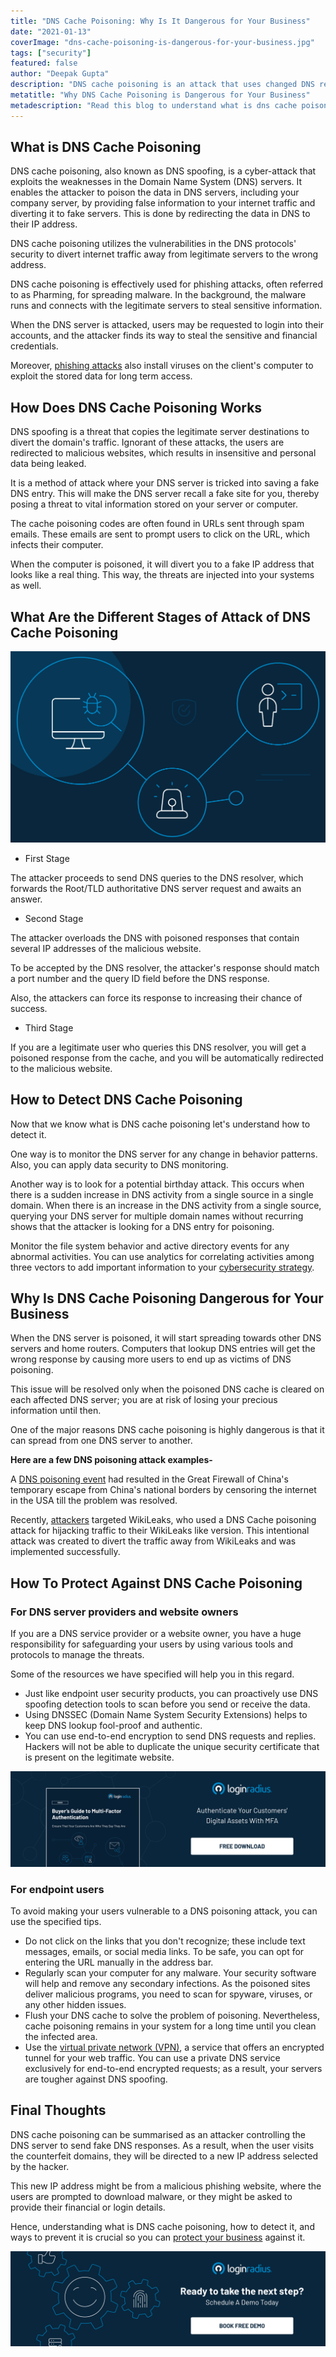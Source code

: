 ```yaml
---
title: "DNS Cache Poisoning: Why Is It Dangerous for Your Business"
date: "2021-01-13"
coverImage: "dns-cache-poisoning-is-dangerous-for-your-business.jpg"
tags: ["security"]
featured: false 
author: "Deepak Gupta"
description: "DNS cache poisoning is an attack that uses changed DNS records to redirect online traffic to a website that is fake and resembles its intended destination."
metatitle: "Why DNS Cache Poisoning is Dangerous for Your Business"
metadescription: "Read this blog to understand what is dns cache poisoning and what should organizations do to avoid this cyberattack."
---
```


## What is DNS Cache Poisoning

DNS cache poisoning, also known as DNS spoofing, is a cyber-attack that exploits the weaknesses in the Domain Name System (DNS) servers. It enables the attacker to poison the data in DNS servers, including your company server, by providing false information to your internet traffic and diverting it to fake servers. This is done by redirecting the data in DNS to their IP address. 

DNS cache poisoning utilizes the vulnerabilities in the DNS protocols' security to divert internet traffic away from legitimate servers to the wrong address. 

DNS cache poisoning is effectively used for phishing attacks, often referred to as Pharming, for spreading malware. In the background, the malware runs and connects with the legitimate servers to steal sensitive information.

When the DNS server is attacked, users may be requested to login into their accounts, and the attacker finds its way to steal the sensitive and financial credentials. 

Moreover, [phishing attacks](https://www.loginradius.com/blog/identity/phishing-for-identity/) also install viruses on the client's computer to exploit the stored data for long term access. 


## How Does DNS Cache Poisoning Works

DNS spoofing is a threat that copies the legitimate server destinations to divert the domain's traffic. Ignorant of these attacks, the users are redirected to malicious websites, which results in insensitive and personal data being leaked. 

It is a method of attack where your DNS server is tricked into saving a fake DNS entry. This will make the DNS server recall a fake site for you, thereby posing a threat to vital information stored on your server or computer. 

The cache poisoning codes are often found in URLs sent through spam emails. These emails are sent to prompt users to click on the URL, which infects their computer. 

When the computer is poisoned, it will divert you to a fake IP address that looks like a real thing. This way, the threats are injected into your systems as well.


## What Are the Different Stages of Attack of DNS Cache Poisoning

![stages-of-attack-of-DNS-cache-poisoning](stages-of-attack-of-DNS-cache-poisoning.png)


*   First Stage

The attacker proceeds to send DNS queries to the DNS resolver, which forwards the Root/TLD authoritative DNS server request and awaits an answer. 


*   Second Stage

The attacker overloads the DNS with poisoned responses that contain several IP addresses of the malicious website. 

To be accepted by the DNS resolver, the attacker's response should match a port number and the query ID field before the DNS response. 

Also, the attackers can force its response to increasing their chance of success.


*   Third Stage

If you are a legitimate user who queries this DNS resolver, you will get a poisoned response from the cache, and you will be automatically redirected to the malicious website.


## How to Detect DNS Cache Poisoning

Now that we know what is DNS cache poisoning let's understand how to detect it. 

One way is to monitor the DNS server for any change in behavior patterns. Also, you can apply data security to DNS monitoring.  

Another way is to look for a potential birthday attack. This occurs when there is a sudden increase in DNS activity from a single source in a single domain. When there is an increase in the DNS activity from a single source, querying your DNS server for multiple domain names without recurring shows that the attacker is looking for a DNS entry for poisoning. 

Monitor the file system behavior and active directory events for any abnormal activities. You can use analytics for correlating activities among three vectors to add important information to your [cybersecurity strategy](https://www.loginradius.com/blog/identity/2019/10/cybersecurity-best-practices-for-enterprises/). 


## Why Is DNS Cache Poisoning Dangerous for Your Business

When the DNS server is poisoned, it will start spreading towards other DNS servers and home routers. Computers that lookup DNS entries will get the wrong response by causing more users to end up as victims of DNS poisoning. 

This issue will be resolved only when the poisoned DNS cache is cleared on each affected DNS server; you are at risk of losing your precious information until then. 

One of the major reasons DNS cache poisoning is highly dangerous is that it can spread from one DNS server to another. 

**Here are a few DNS poisoning attack examples-**

A [DNS poisoning event](https://www.computerworld.com/article/2516831/china-s-great-firewall-spreads-overseas.html) had resulted in the Great Firewall of China's temporary escape from China's national borders by censoring the internet in the USA till the problem was resolved. 

Recently, [attackers](https://searchsecurity.techtarget.com/answer/How-did-OurMine-hackers-use-DNS-poisoning-to-attack-WikiLeaks) targeted WikiLeaks, who used a DNS Cache poisoning attack for hijacking traffic to their WikiLeaks like version. This intentional attack was created to divert the traffic away from WikiLeaks and was implemented successfully.


## How To Protect Against DNS Cache Poisoning


### For DNS server providers and website owners

If you are a DNS service provider or a website owner, you have a huge responsibility for safeguarding your users by using various tools and protocols to manage the threats. 

Some of the resources we have specified will help you in this regard.


*   Just like endpoint user security products, you can proactively use DNS spoofing detection tools to scan before you send or receive the data.
*   Using DNSSEC (Domain Name System Security Extensions) helps to keep DNS lookup fool-proof and authentic.
*   You can use end-to-end encryption to send DNS requests and replies. Hackers will not be able to duplicate the unique security certificate that is present on the legitimate website. 

[![buyer-guide-to-multi-factor-authentication-ebook](buyer-guide-to-multi-factor-authentication-ebook.png)](https://www.loginradius.com/resource/buyers-guide-to-multi-factor-authentication/)

### For endpoint users

To avoid making your users vulnerable to a DNS poisoning attack, you can use the specified tips.


*   Do not click on the links that you don't recognize; these include text messages, emails, or social media links. To be safe, you can opt for entering the URL manually in the address bar.
*   Regularly scan your computer for any malware. Your security software will help and remove any secondary infections. As the poisoned sites deliver malicious programs, you need to scan for spyware, viruses, or any other hidden issues.
*   Flush your DNS cache to solve the problem of poisoning. Nevertheless, cache poisoning remains in your system for a long time until you clean the infected area.
*   Use the [virtual private network (VPN)](https://www.loginradius.com/blog/engineering/learn-about-vdn-for-cybersecurity/), a service that offers an encrypted tunnel for your web traffic. You can use a private DNS service exclusively for end-to-end encrypted requests; as a result, your servers are tougher against DNS spoofing. 


## Final Thoughts

DNS cache poisoning can be summarised as an attacker controlling the DNS server to send fake DNS responses. As a result, when the user visits the counterfeit domains, they will be directed to a new IP address selected by the hacker. 

This new IP address might be from a malicious phishing website, where the users are prompted to download malware, or they might be asked to provide their financial or login details. 

Hence, understanding what is DNS cache poisoning, how to detect it, and ways to prevent it is crucial so you can [protect your business](https://www.loginradius.com/blog/identity/2020/06/consumer-data-privacy-security/) against it. 


[![book-a-demo-loginradius](../../assets/book-a-demo-loginradius.png)](https://www.loginradius.com/book-a-demo/)
